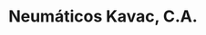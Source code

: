 ---
title: "Neumáticos Kavac, C.A."
url: /ciudad-guayana-san-felix/neumaticos-kavac-c-a/
shop: Reifen
---